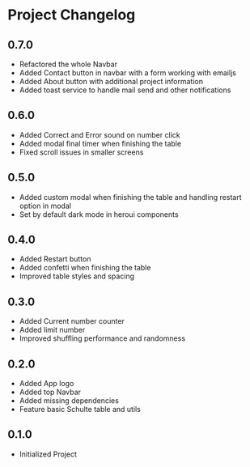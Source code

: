 # Project Changelog

## 0.7.0

- Refactored the whole Navbar
- Added Contact button in navbar with a form working with emailjs
- Added About button with additional project information
- Added toast service to handle mail send and other notifications

## 0.6.0

- Added Correct and Error sound on number click
- Added modal final timer when finishing the table
- Fixed scroll issues in smaller screens

## 0.5.0

-   Added custom modal when finishing the table and handling restart option in modal
-   Set by default dark mode in heroui components

## 0.4.0

-   Added Restart button
-   Added confetti when finishing the table
-   Improved table styles and spacing

## 0.3.0

-   Added Current number counter
-   Added limit number
-   Improved shuffling performance and randomness

## 0.2.0

-   Added App logo
-   Added top Navbar
-   Added missing dependencies
-   Feature basic Schulte table and utils

## 0.1.0

-   Initialized Project
